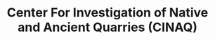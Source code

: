 ---
layout: repo
title: "Center For Investigation of Native and Ancient Quarries (CINAQ)"
id: 20537
permalink: repos/20537/
---